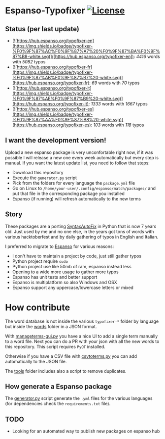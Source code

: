 # Espanso-Typofixer [![License](https://img.shields.io/badge/License-GPL%20v3-blue.svg)](http://www.gnu.org/licenses/gpl-3.0)   

## Status (per last update)

* [![https://hub.espanso.org/typofixer-en](https://img.shields.io/badge/typofixer-%F0%9F%87%AC%F0%9F%87%A7%20%F0%9F%87%BA%F0%9F%87%B8-white.svg)]([https://hub.espanso.org/typofixer-en]): *<!--en-words-->4416<!--en-words-end-->* words with *<!--en-typos-->5082<!--en-typos-end-->* typos
* [![https://hub.espanso.org/typofixer-fr](https://img.shields.io/badge/typofixer-%F0%9F%87%AB%F0%9F%87%B7%20-white.svg)](https://hub.espanso.org/typofixer-fr): *<!--fr-words-->69<!--fr-words-end-->* words with *<!--fr-typos-->70<!--fr-typos-end-->* typos
* [![https://hub.espanso.org/typofixer-it](https://img.shields.io/badge/typofixer-%F0%9F%87%AE%F0%9F%87%B9%20-white.svg)](https://hub.espanso.org/typofixer-it): *<!--it-words-->1333<!--it-words-end-->* words with *<!--it-typos-->1667<!--it-typos-end-->* typos
* [![https://hub.espanso.org/typofixer-es](https://img.shields.io/badge/typofixer-%F0%9F%87%AA%F0%9F%87%B8%20-white.svg)](https://hub.espanso.org/typofixer-es): *<!--es-words-->103<!--es-words-end-->* words with *<!--es-typos-->118<!--es-typos-end-->* typos

## I want the development version!

Upload a new espanso package is very unconfortable right now, if it was possible I will release a new one every week automatically but every step is manual.
If you want the latest update list, you need to follow that steps:

* Download this repository
* Execute the `generator.py` script
* Pick from the folders for every language the `package.yml` file
* Go on Linux to `/home/your-user/.config/espanso/match/packages/` and put that file in the corresponding package you installed
* Espanso (if running) will refresh automatically to the new terms

## Story

These packages are a porting [SyntaxAutoFix](https://github.com/Mte90/SyntaxAutoFix) in Python that is now 7 years old.
Just used by me and no one else, in the years got tons of words with various hacktoberfest and by daily gathering of typos in English and Italian.

I preferred to migrate to [Espanso](https://espanso.org) for various reasons:

* I don't have to maintain a project by code, just still gather typos
* Python project require `sudo`
* Python project use like 50mb of ram, espanso instead less
* Opening to a wide more usage to gather more typos
* Espanso has unit tests and better support
* Espanso is multiplatform so also Windows and OSX
* Espanso support any uppercase/lowercase letters or mixed

# How contribute

The word database is not inside the various `typofixer-*` folder by language but inside the [words](https://github.com/Mte90/espanso-typofixer/tree/master/words) folder in a JSON format.

With [manageterms-gui.py](https://github.com/Mte90/espanso-typofixer/blob/master/tools/manageterms-gui.py) you have a nice UI to add a single term manually to a word file. Next you can do a PR with your json with all the new words to this repository. This script requires `PyQT` installed.

Otherwise if you have a CSV file with [csvtoterms.py](https://github.com/Mte90/espanso-typofixer/blob/master/tools/csvtoterms.py) you can add automatically to the JSON file.

The [tools](https://github.com/Mte90/espanso-typofixer/tree/master/tools) folder includes also a script to remove duplicates.

## How generate a Espanso package

The [generator.py](https://github.com/Mte90/espanso-typofixer/blob/master/generator.py) script generate the `.yml` files for the various languages (for dependencies check the `requirements.txt` file).

## TODO

* Looking for an automated way to publish new packages on espanso hub
